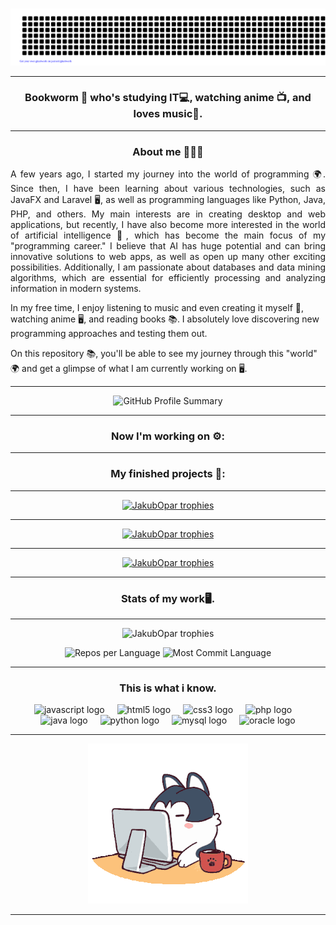 ###
<div align="center">
  
![Hello](gitartwork.svg)

</div>

---

<h3 align="center">Bookworm 📖 who's studying IT💻, watching anime 📺, and loves music🎵.</h3>

---

<h3 align="center">About me 🙋🏻‍♂️</h3>
<p align="justify">A few years ago, I started my journey into the world of programming 🌍. Since then, I have been learning about various technologies, such as JavaFX and Laravel 🖥️, as well as programming languages like Python, Java, PHP, and others. My main interests are in creating desktop and web applications, but recently, I have also become more interested in the world of artificial intelligence 🤖, which has become the main focus of my "programming career." I believe that AI has huge potential and can bring innovative solutions to web apps, as well as open up many other exciting possibilities. Additionally, I am passionate about databases and data mining algorithms, which are essential for efficiently processing and analyzing information in modern systems.

In my free time, I enjoy listening to music and even creating it myself 🎵, watching anime 🖥️, and reading books 📚. I absolutely love discovering new programming approaches and testing them out. 

On this repository 📚, you'll be able to see my journey through this "world" 🌍 and get a glimpse of what I am currently working on 🖥️.</p>

---

<p align="center">
  <img src="http://github-profile-summary-cards.vercel.app/api/cards/profile-details?username=JakubOpar&theme=discord_old_blurple" alt="GitHub Profile Summary">
</p>

---

<h3 align="center">
  Now I'm working on ⚙️: 
</h3>

---

<p align="center">
  <a href="#"></a>
</p>

<h3 align="center">
  My finished projects 📄: 
</h3>

---

<p align="center">
  <a href="https://github.com/JakubOpar/projektIT"><img src="https://github-readme-stats.vercel.app/api/pin/?username=JakubOpar&theme=discord_old_blurple&repo=Language-school-website" alt="JakubOpar trophies"/></a>
</p>

---

<p align="center">
  <a href="https://github.com/JakubOpar/systemzarzadzaniapoczta"><img src="https://github-readme-stats.vercel.app/api/pin/?username=JakubOpar&theme=discord_old_blurple&repo=systemzarzadzaniapoczta" alt="JakubOpar trophies"/></a>
</p>

---

<p align="center">
 <a href="https://github.com/JakubOpar/Language-school-website"> <img src="https://github-readme-stats.vercel.app/api/pin/?username=JakubOpar&theme=discord_old_blurple&repo=PortalSK" alt="JakubOpar trophies"/></a>
</p>

---

<h3 align="center">Stats of my work🖥️.</h3>

---

<p align="center">
  <img src="https://github-readme-stats.vercel.app/api/top-langs/?username=JakubOpar&theme=discord_old_blurple&layout=compact" alt="JakubOpar trophies"/>
</p>

<p align="center">
  <img src="http://github-profile-summary-cards.vercel.app/api/cards/repos-per-language?username=JakubOpar&theme=discord_old_blurple" alt="Repos per Language">
  <img src="http://github-profile-summary-cards.vercel.app/api/cards/most-commit-language?username=JakubOpar&theme=discord_old_blurple" alt="Most Commit Language">
</p>

---

<h3 align="center">This is what i know.</h3>

<div align="center">
  <img src="https://cdn.jsdelivr.net/gh/devicons/devicon/icons/javascript/javascript-original.svg" height="40" alt="javascript logo"  />
  <img width="12" />
  <img src="https://cdn.jsdelivr.net/gh/devicons/devicon/icons/html5/html5-original.svg" height="40" alt="html5 logo"  />
  <img width="12" />
  <img src="https://cdn.jsdelivr.net/gh/devicons/devicon/icons/css3/css3-original.svg" height="40" alt="css3 logo"  />
  <img width="12" />
  <img src="https://cdn.jsdelivr.net/gh/devicons/devicon/icons/php/php-original.svg" height="40" alt="php logo"  />
  <img width="12" />
  <img src="https://cdn.jsdelivr.net/gh/devicons/devicon/icons/java/java-original.svg" height="40" alt="java logo"  />
  <img width="12" />
  <img src="https://cdn.jsdelivr.net/gh/devicons/devicon/icons/python/python-original.svg" height="40" alt="python logo"  />
  <img width="12" />
  <img src="https://cdn.jsdelivr.net/gh/devicons/devicon/icons/mysql/mysql-original.svg" height="40" alt="mysql logo"  />
  <img width="12" />
  <img src="https://cdn.jsdelivr.net/gh/devicons/devicon/icons/oracle/oracle-original.svg" height="40" alt="oracle logo"  />
</div>

---

<p align="center">
  <img src="angry.gif" alt="angry"/>
</p>

---
